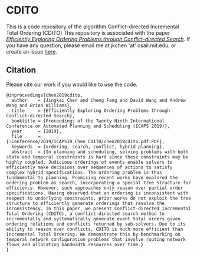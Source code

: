 # CDITO

This is a code repository of the algorithm Conflict-directed Incremental Total Ordering (CDITO)
This repository is associated with the paper [_Efficiently Exploring Ordering Problems through Conflict-directed Search_](http://mers-papers.csail.mit.edu/Conference/2019/ICAPS19_Chen_CDITO/chen2019cdito.pdf). If you have any question, please email me at jkchen 'at' csail.mit.edu, or create an issue [here](https://github.com/jkchengh/CDITO/issues).

## Citation
Please cite our work if you would like to use the code.
```
@inproceedings{chen2019cdito,
  author    = {Jingkai Chen and Cheng Fang and David Wang and Andrew Wang and Brian Williams},
  title     = {Efficiently Exploring Ordering Problems through Conflict-directed Search},
  booktitle = {Proceedings of the Twenty-Ninth International Conference on Automated Planning and Scheduling (ICAPS 2019)},
  year      = {2019},
  file      = {:Conference/2019/ICAPS19_Chen_CDITO/chen2019cdito.pdf:PDF},
  keywords  = {ordering, search, conflict, hybrid planning},
  abstract  = {In planning and scheduling, solving problems with both state and temporal constraints is hard since these constraints may be highly coupled. Judicious orderings of events enable solvers to efficiently make decisions over sequences of actions to satisfy complex hybrid specifications. The ordering problem is thus fundamental to planning. Promising recent works have explored the ordering problem as search, incorporating a special tree structure for efficiency. However, such approaches only reason over partial order specifications. Having observed that an ordering is inconsistent with respect to underlying constraints, prior works do not exploit the tree structure to efficiently generate orderings that resolve the inconsistency. In this paper, we present Conflict-directed Incremental Total Ordering (CDITO), a conflict-directed search method to incrementally and systematically generate event total orders given ordering relations and conflicts returned by sub-solvers. Due to its ability to reason over conflicts, CDITO is much more efficient than Incremental Total Ordering. We demonstrate this by benchmarking on temporal network configuration problems that involve routing network flows and allocating bandwidth resources over time.}
}
```
